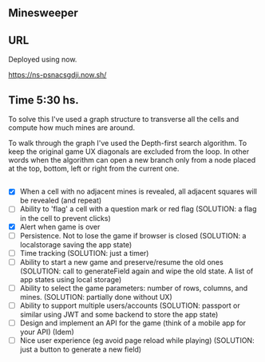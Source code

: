 ## Minesweeper

## URL 
Deployed using now.

https://ns-psnacsgdji.now.sh/

## Time 5:30 hs.

To solve this I've used a graph structure to transverse all the cells and compute how much mines are around. 

To walk through the graph I've used the Depth-first search algorithm. To keep the original game UX diagonals are excluded from the loop. In other words when the algorithm can open a new branch only from a node placed at the top, bottom, left or right from the current one.

##
- [X] When a cell with no adjacent mines is revealed, all adjacent squares will be revealed (and repeat)
- [ ] Ability to 'flag' a cell with a question mark or red flag (SOLUTION: a flag in the cell to prevent clicks)
- [x] Alert when game is over
- [ ] Persistence. Not to lose the game if browser is closed (SOLUTION: a localstorage saving the app state)
- [ ] Time tracking (SOLUTION: just a timer)
- [ ] Ability to start a new game and preserve/resume the old ones (SOLUTION: call to generateField again and wipe the old state. A list of app states using local storage)
- [ ] Ability to select the game parameters: number of rows, columns, and mines. (SOLUTION: partially done without UX)
- [ ] Ability to support multiple users/accounts (SOLUTION: passport or similar using JWT and some backend to store the app state)
- [ ] Design and implement an API for the game (think of a mobile app for your API) (Idem)
- [ ] Nice user experience (eg avoid page reload while playing) (SOLUTION: just a button to generate a new field)